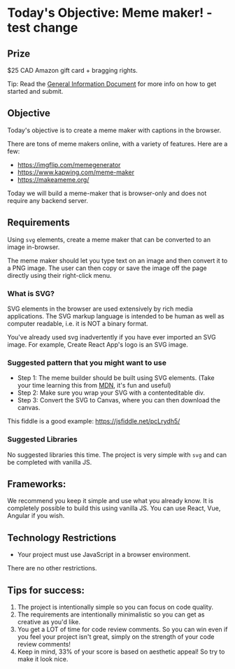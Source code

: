 # Today's Objective: Meme maker! - test change

## Prize

$25 CAD Amazon gift card + bragging rights.

Tip: Read the [General Information Document](General%20Information.md) for more info on how to get started and submit.

## Objective

Today's objective is to create a meme maker with captions in the browser.

There are tons of meme makers online, with a variety of features. Here are a few:

* https://imgflip.com/memegenerator
* https://www.kapwing.com/meme-maker
* https://makeameme.org/

Today we will build a meme-maker that is browser-only and does not require any backend server.

## Requirements

Using `svg` elements, create a meme maker that can be converted to an image in-browser. 

The meme maker should let you type text on an image and then convert it to a PNG image. The user can then copy or save the image off the page directly using their right-click menu.

### What is SVG?

SVG elements in the browser are used extensively by rich media applications. The SVG markup language is intended to be human as well as computer readable, i.e. it is NOT a binary format. 

You've already used svg inadvertently if you have ever imported an SVG image. For example, Create React App's logo is an SVG image.

### Suggested pattern that you might want to use

* Step 1: The meme builder should be built using SVG elements. (Take your time learning this from [MDN](https://developer.mozilla.org/en-US/docs/Web/SVG), it's fun and useful)
* Step 2: Make sure you wrap your SVG with a contenteditable div.
* Step 3: Convert the SVG to Canvas, where you can then download the canvas.

This fiddle is a good example: https://jsfiddle.net/pcLrydh5/

### Suggested Libraries

No suggested libraries this time. The project is very simple with `svg` and can be completed with vanilla JS.

## Frameworks:

We recommend you keep it simple and use what you already know. It is completely possible to build this using vanilla JS. You can use React, Vue, Angular if you wish.

## Technology Restrictions

* Your project must use JavaScript in a browser environment.

There are no other restrictions.

## Tips for success:

1. The project is intentionally simple so you can focus on code quality.
1. The requirements are intentionally minimalistic so you can get as creative as you'd like.
1. You get a LOT of time for code review comments. So you can win even if you feel your project isn't great, simply on the strength of your code review comments!
1. Keep in mind, 33% of your score is based on aesthetic appeal! So try to make it look nice.
